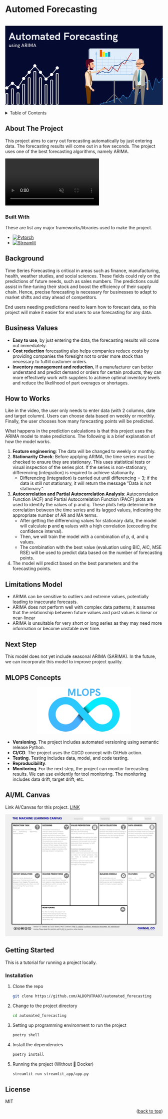 # Automed Forecasting

<br />
<div align="center">
  <a href="">
    <img src="static/automed forecasting.png">
  </a>
</div>

<p></p>

<!-- TABLE OF CONTENTS -->
<details>
  <p>
  <summary>Table of Contents</summary>
  <ol>
    <li>
      <a href="#about-the-project">About The Project</a>
      <ul>
        <li><a href="#built-with">Built With</a></li>
      </ul>
    </li>
    <li><a href="#background">Background</a></li>
    <li><a href="#business-values">Business Values</a></li>
    <li><a href="#how-to-works">How to Works</a></li>
    <li><a href="#limitations-model">Limitations Model</a></li>
    <li><a href="#next-step">Next Step</a></li>
    <li><a href="#mlops-concepts">MLOPS Concepts</a></li>
    <li><a href="#aiml-canvas">AI/ML Canvas</a></li>
    <li>
      <a href="#getting-started">Getting Started</a>
      <ul>
        <li><a href="#installation">Installation</a></li>
      </ul>
    </li>
    <li><a href="#license">License</a></li>
  </ol>
  </p>
</details>


<p></p>

<!-- ABOUT THE PROJECT -->
## About The Project

This project aims to carry out forecasting automatically by just entering data. The forecasting results will come out in a few seconds. The project uses one of the best forecasting algorithms, namely ARIMA.

<video controls muted>
  <source src="static/Tutorial.mp4" type="video/mp4">
Your browser does not support the video tag.
</video>
<p></p>


### Built With

These are list any major frameworks/libraries used to make the project.

* [![Pytorch][Pytorch]][Pytorch-url]
* [![Streamlit][Streamlit]][Streamlit-url]

## Background

Time Series Forecasting is critical in areas such as finance, manufacturing, health, weather studies, and social sciences. These fields could rely on the predictions of future needs, such as sales numbers. The predictions could assist in fine-tuning their stock and boost the efficiency of their supply chain. Hence, precise forecasting is necessary for businesses to adapt to market shifts and stay ahead of competitors.

End users needing predictions need to learn how to forecast data, so this project will make it easier for end users to use forecasting for any data.

## Business Values
- **Easy to use**, by just entering the data, the forecasting results will come out immediately.
- **Cost reduction** forecasting also helps companies reduce costs by providing companies the foresight not to order more stock than necessary to fulfill customer orders.
- **Inventory management and reduction**, If a manufacturer can better understand and predict demand or orders for certain products, they can more effectively work with suppliers to achieve optimal inventory levels and reduce the likelihood of part overages or shortages.

## How to Works
Like in the video, the user only needs to enter data (with 2 columns, date and target column). Users can choose data based on weekly or monthly. Finally, the user chooses how many forecasting points will be predicted.

What happens in the prediction calculations is that this project uses the ARIMA model to make predictions. The following is a brief explanation of how the model works.

1. **Feature engineering**: The data will be changed to weekly or monthly.
2. **Stationarity Check**: Before applying ARIMA, the time series must be checked to ensure they are stationary. This uses statistical tests or visual inspection of the series plot. If the series is non-stationary, differencing (integration) is required to achieve stationarity.
    - Differencing (integration) is carried out until differencing = 3; if the data is still not stationary, it will return the message "Data is not stationary.".
3. **Autocorrelation and Partial Autocorrelation Analysis**: Autocorrelation Function (ACF) and Partial Autocorrelation Function (PACF) plots are used to identify the values of p and q. These plots help determine the correlation between the time series and its lagged values, indicating the appropriate number of AR and MA terms.
    - After getting the differencing values for stationary data, the model will calculate **p** and **q** values with a high correlation (exceeding the confidence interval).
    - Then, we will train the model with a combination of p, d, and q values.
    - The combination with the best value (evaluation using BIC, AIC, MSE RSE) will be used to predict data based on the number of forecasting points.
4. The model will predict based on the best parameters and the forecasting points.

## Limitations Model
- ARIMA can be sensitive to outliers and extreme values, potentially leading to inaccurate forecasts.
- ARIMA does not perform well with complex data patterns; it assumes that the relationship between future values and past values is linear or near-linear
- ARIMA is unsuitable for very short or long series as they may need more information or become unstable over time.

## Next Step 
This model does not yet include seasonal ARIMA (SARIMA). In the future, we can incorporate this model to improve project quality.

## MLOPS Concepts
<p align="center">
  <img src = "static/MLOPS.png">
</p>

- **Versioning**. The project includes automated versioning using semantic release Python.
- **CI/CD**. The project uses the CI/CD concept with GitHub action.
- **Testing**. Testing includes data, model, and code testing.
- **Reproducibility**.
- **Monitoring**. For the next step, the project can monitor forecasting results. We can use evidently for tool monitoring. The monitoring includes data drift, target drift, etc.

## AI/ML Canvas
Link AI/Canvas for this project. [LINK](https://github.com/ALDOPUTRA07/automated_forecasting/blob/master/static/AI_ML_Canvas_Automated_Forecasting.pdf)
<p align="center">
  <img src = "static/AI_ML Canvas Automated Forecasting.png">
</p>


<!-- GETTING STARTED -->
## Getting Started
This is a tutorial for running a project locally.

### Installation

1. Clone the repo
   ```sh
   git clone https://github.com/ALDOPUTRA07/automated_forecasting
   ```
2. Change to the project directory
   ```sh
   cd automated_forecasting
   ```
3. Setting up programming environment to run the project
   ```sh
   poetry shell
   ```
4. Install the dependencies
   ```sh
   poetry install
   ```
5. Running the project (Without 🐳 Docker)
   ```sh
   streamlit run streamlit_app/app.py
   ```

## License
MIT

<p align="right">(<a href="#automed-forecasting">back to top</a>)</p>


<!-- MARKDOWN LINKS & IMAGES -->
<!-- https://www.markdownguide.org/basic-syntax/#reference-style-links -->
[Pytorch]: https://img.shields.io/badge/PyTorch-EE4C2C?style=for-the-badge&logo=pytorch&logoColor=white
[Pytorch-url]: https://pytorch.org/
[Streamlit]: https://img.shields.io/badge/Streamlit-FF4B4B?style=for-the-badge&logo=Streamlit&logoColor=white
[Streamlit-url]: https://streamlit.io/